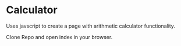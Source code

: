 # Calculator

Uses javscript to create a page with arithmetic calculator functionality.

Clone Repo and open index in your browser.
